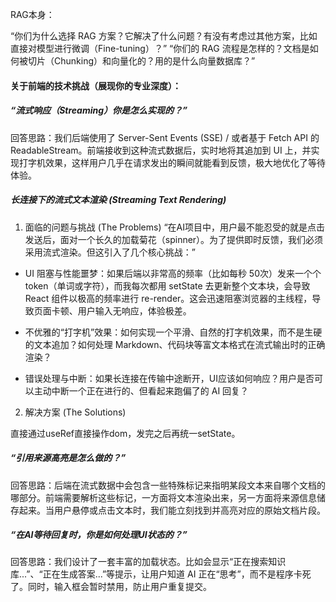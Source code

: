 

RAG本身：

“你们为什么选择 RAG 方案？它解决了什么问题？有没有考虑过其他方案，比如直接对模型进行微调（Fine-tuning）？”
“你们的 RAG 流程是怎样的？文档是如何被切片（Chunking）和向量化的？用的是什么向量数据库？”


#### 关于前端的技术挑战（展现你的专业深度）：
##### “流式响应（Streaming）你是怎么实现的？”
回答思路：我们后端使用了 Server-Sent Events (SSE) / 或者基于 Fetch API 的 ReadableStream。前端接收到这种流式数据后，实时地将其追加到 UI 上，并实现打字机效果，这样用户几乎在请求发出的瞬间就能看到反馈，极大地优化了等待体验。
##### 长连接下的流式文本渲染 (Streaming Text Rendering)

1. 面临的问题与挑战 (The Problems)
“在AI项目中，用户最不能忍受的就是点击发送后，面对一个长久的加载菊花（spinner）。为了提供即时反馈，我们必须采用流式渲染。但这引入了几个核心挑战：”

- UI 阻塞与性能噩梦：如果后端以非常高的频率（比如每秒 50次）发来一个个 token（单词或字符），而我每次都用 setState 去更新整个文本块，会导致 React 组件以极高的频率进行 re-render。这会迅速阻塞浏览器的主线程，导致页面卡顿、用户输入无响应，体验极差。

- 不优雅的“打字机”效果：如何实现一个平滑、自然的打字机效果，而不是生硬的文本追加？如何处理 Markdown、代码块等富文本格式在流式输出时的正确渲染？

- 错误处理与中断：如果长连接在传输中途断开，UI应该如何响应？用户是否可以主动中断一个正在进行的、但看起来跑偏了的 AI 回复？

2. 解决方案 (The Solutions)

直接通过useRef直接操作dom，发完之后再统一setState。




##### “引用来源高亮是怎么做的？”
回答思路：后端在流式数据中会包含一些特殊标记来指明某段文本来自哪个文档的哪部分。前端需要解析这些标记，一方面将文本渲染出来，另一方面将来源信息储存起来。当用户悬停或点击文本时，我们能立刻找到并高亮对应的原始文档片段。

##### “在AI等待回复时，你是如何处理UI状态的？”
回答思路：我们设计了一套丰富的加载状态。比如会显示“正在搜索知识库...”、“正在生成答案...”等提示，让用户知道 AI 正在“思考”，而不是程序卡死了。同时，输入框会暂时禁用，防止用户重复提交。